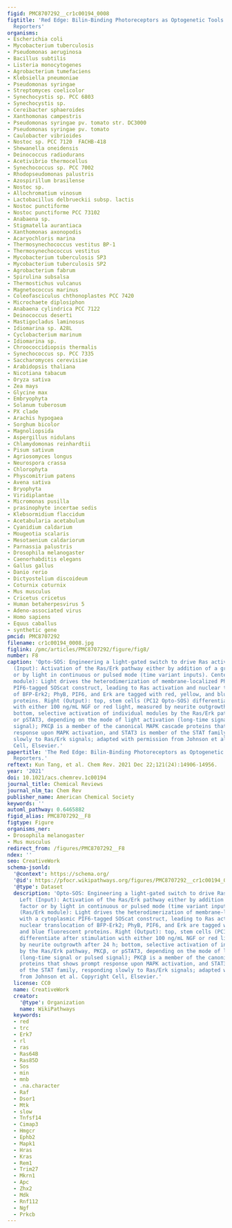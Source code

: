 ```yaml
---
figid: PMC8707292__cr1c00194_0008
figtitle: 'Red Edge: Bilin-Binding Photoreceptors as Optogenetic Tools and Fluorescence
  Reporters'
organisms:
- Escherichia coli
- Mycobacterium tuberculosis
- Pseudomonas aeruginosa
- Bacillus subtilis
- Listeria monocytogenes
- Agrobacterium tumefaciens
- Klebsiella pneumoniae
- Pseudomonas syringae
- Streptomyces coelicolor
- Synechocystis sp. PCC 6803
- Synechocystis sp.
- Cereibacter sphaeroides
- Xanthomonas campestris
- Pseudomonas syringae pv. tomato str. DC3000
- Pseudomonas syringae pv. tomato
- Caulobacter vibrioides
- Nostoc sp. PCC 7120  FACHB-418
- Shewanella oneidensis
- Deinococcus radiodurans
- Acetivibrio thermocellus
- Synechococcus sp. PCC 7002
- Rhodopseudomonas palustris
- Azospirillum brasilense
- Nostoc sp.
- Allochromatium vinosum
- Lactobacillus delbrueckii subsp. lactis
- Nostoc punctiforme
- Nostoc punctiforme PCC 73102
- Anabaena sp.
- Stigmatella aurantiaca
- Xanthomonas axonopodis
- Acaryochloris marina
- Thermosynechococcus vestitus BP-1
- Thermosynechococcus vestitus
- Mycobacterium tuberculosis SP3
- Mycobacterium tuberculosis SP2
- Agrobacterium fabrum
- Spirulina subsalsa
- Thermostichus vulcanus
- Magnetococcus marinus
- Coleofasciculus chthonoplastes PCC 7420
- Microchaete diplosiphon
- Anabaena cylindrica PCC 7122
- Deinococcus deserti
- Mastigocladus laminosus
- Idiomarina sp. A28L
- Cyclobacterium marinum
- Idiomarina sp.
- Chroococcidiopsis thermalis
- Synechococcus sp. PCC 7335
- Saccharomyces cerevisiae
- Arabidopsis thaliana
- Nicotiana tabacum
- Oryza sativa
- Zea mays
- Glycine max
- Embryophyta
- Solanum tuberosum
- PX clade
- Arachis hypogaea
- Sorghum bicolor
- Magnoliopsida
- Aspergillus nidulans
- Chlamydomonas reinhardtii
- Pisum sativum
- Agriosomyces longus
- Neurospora crassa
- Chlorophyta
- Physcomitrium patens
- Avena sativa
- Bryophyta
- Viridiplantae
- Micromonas pusilla
- prasinophyte incertae sedis
- Klebsormidium flaccidum
- Acetabularia acetabulum
- Cyanidium caldarium
- Mougeotia scalaris
- Mesotaenium caldariorum
- Parnassia palustris
- Drosophila melanogaster
- Caenorhabditis elegans
- Gallus gallus
- Danio rerio
- Dictyostelium discoideum
- Coturnix coturnix
- Mus musculus
- Cricetus cricetus
- Human betaherpesvirus 5
- Adeno-associated virus
- Homo sapiens
- Equus caballus
- synthetic gene
pmcid: PMC8707292
filename: cr1c00194_0008.jpg
figlink: /pmc/articles/PMC8707292/figure/fig8/
number: F8
caption: 'Opto-SOS: Engineering a light-gated switch to drive Ras activation. Left
  (Input): Activation of the Ras/Erk pathway either by addition of a growth factor
  or by light in continuous or pulsed mode (time variant inputs). Center (Ras/Erk
  module): Light drives the heterodimerization of membrane-localized PhyB with a cytoplasmic
  PIF6-tagged SOScat construct, leading to Ras activation and nuclear translocation
  of BFP-Erk2; PhyB, PIF6, and Erk are tagged with red, yellow, and blue fluorescent
  proteins. Right (Output): top, stem cells (PC12 Opto-SOS) differentiate after stimulation
  with either 100 ng/mL NGF or red light, measured by neurite outgrowth after 24 h;
  bottom, selective activation of individual modules by the Ras/Erk pathway, PKCβ,
  or pSTAT3, depending on the mode of light activation (long-time signal or pulsed
  signal); PKCβ is a member of the canonical MAPK cascade proteins that shows prompt
  response upon MAPK activation, and STAT3 is member of the STAT family, responding
  slowly to Ras/Erk signals; adapted with permission from Johnson et al. Copyright
  Cell, Elsevier.'
papertitle: 'The Red Edge: Bilin-Binding Photoreceptors as Optogenetic Tools and Fluorescence
  Reporters.'
reftext: Kun Tang, et al. Chem Rev. 2021 Dec 22;121(24):14906-14956.
year: '2021'
doi: 10.1021/acs.chemrev.1c00194
journal_title: Chemical Reviews
journal_nlm_ta: Chem Rev
publisher_name: American Chemical Society
keywords: ''
automl_pathway: 0.6465882
figid_alias: PMC8707292__F8
figtype: Figure
organisms_ner:
- Drosophila melanogaster
- Mus musculus
redirect_from: /figures/PMC8707292__F8
ndex: ''
seo: CreativeWork
schema-jsonld:
  '@context': https://schema.org/
  '@id': https://pfocr.wikipathways.org/figures/PMC8707292__cr1c00194_0008.html
  '@type': Dataset
  description: 'Opto-SOS: Engineering a light-gated switch to drive Ras activation.
    Left (Input): Activation of the Ras/Erk pathway either by addition of a growth
    factor or by light in continuous or pulsed mode (time variant inputs). Center
    (Ras/Erk module): Light drives the heterodimerization of membrane-localized PhyB
    with a cytoplasmic PIF6-tagged SOScat construct, leading to Ras activation and
    nuclear translocation of BFP-Erk2; PhyB, PIF6, and Erk are tagged with red, yellow,
    and blue fluorescent proteins. Right (Output): top, stem cells (PC12 Opto-SOS)
    differentiate after stimulation with either 100 ng/mL NGF or red light, measured
    by neurite outgrowth after 24 h; bottom, selective activation of individual modules
    by the Ras/Erk pathway, PKCβ, or pSTAT3, depending on the mode of light activation
    (long-time signal or pulsed signal); PKCβ is a member of the canonical MAPK cascade
    proteins that shows prompt response upon MAPK activation, and STAT3 is member
    of the STAT family, responding slowly to Ras/Erk signals; adapted with permission
    from Johnson et al. Copyright Cell, Elsevier.'
  license: CC0
  name: CreativeWork
  creator:
    '@type': Organization
    name: WikiPathways
  keywords:
  - red
  - trc
  - Erk7
  - rl
  - ras
  - Ras64B
  - Ras85D
  - Sos
  - min
  - mnb
  - .na.character
  - Raf
  - Dsor1
  - Mtk
  - slow
  - Tnfsf14
  - Cimap3
  - Hmgcr
  - Ephb2
  - Mapk1
  - Hras
  - Kras
  - Rem1
  - Trim27
  - Mkrn1
  - Apc
  - Zhx2
  - Mdk
  - Rnf112
  - Ngf
  - Prkcb
---
```

